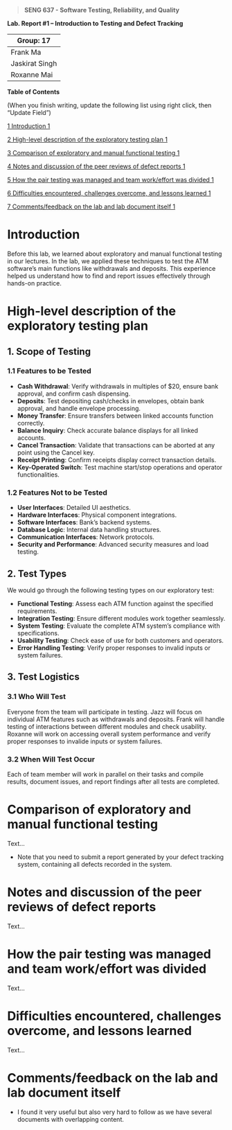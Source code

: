 > **SENG 637 - Software Testing, Reliability, and Quality**

**Lab. Report \#1 – Introduction to Testing and Defect Tracking**

| Group: 17 |
| ------------------- |
| Frank Ma            |
| Jaskirat Singh      |
| Roxanne Mai         |

**Table of Contents**

(When you finish writing, update the following list using right click, then
“Update Field”)

[1 Introduction 1](#_Toc439194677)

[2 High-level description of the exploratory testing plan 1](#_Toc439194678)

[3 Comparison of exploratory and manual functional testing 1](#_Toc439194679)

[4 Notes and discussion of the peer reviews of defect reports 1](#_Toc439194680)

[5 How the pair testing was managed and team work/effort was
divided 1](#_Toc439194681)

[6 Difficulties encountered, challenges overcome, and lessons
learned 1](#_Toc439194682)

[7 Comments/feedback on the lab and lab document itself 1](#_Toc439194683)

# Introduction

Before this lab, we learned about exploratory and manual functional testing in our lectures. In the lab, we applied these techniques to test the ATM software’s main functions like withdrawals and deposits. This experience helped us understand how to find and report issues effectively through hands-on practice.

# High-level description of the exploratory testing plan


## 1. Scope of Testing

### 1.1 Features to be Tested

- **Cash Withdrawal**: Verify withdrawals in multiples of $20, ensure bank approval, and confirm cash dispensing.
- **Deposits**: Test depositing cash/checks in envelopes, obtain bank approval, and handle envelope processing.
- **Money Transfer**: Ensure transfers between linked accounts function correctly.
- **Balance Inquiry**: Check accurate balance displays for all linked accounts.
- **Cancel Transaction**: Validate that transactions can be aborted at any point using the Cancel key.
- **Receipt Printing**: Confirm receipts display correct transaction details.
- **Key-Operated Switch**: Test machine start/stop operations and operator functionalities.

### 1.2 Features Not to be Tested

- **User Interfaces**: Detailed UI aesthetics.
- **Hardware Interfaces**: Physical component integrations.
- **Software Interfaces**: Bank’s backend systems.
- **Database Logic**: Internal data handling structures.
- **Communication Interfaces**: Network protocols.
- **Security and Performance**: Advanced security measures and load testing.

## 2. Test Types

We would go through the following testing types on our exploratory test:

- **Functional Testing**: Assess each ATM function against the specified requirements.
- **Integration Testing**: Ensure different modules work together seamlessly.
- **System Testing**: Evaluate the complete ATM system’s compliance with specifications.
- **Usability Testing**: Check ease of use for both customers and operators.
- **Error Handling Testing**: Verify proper responses to invalid inputs or system failures.

## 3. Test Logistics

### 3.1 Who Will Test

Everyone from the team will participate in testing. Jazz will focus on individual ATM features such as withdrawals and deposits. Frank will handle testing of interactions between different modules and check usability. Roxanne will work on accessing overall system performance and verify proper responses to invalide inputs or system failures.

### 3.2 When Will Test Occur

Each of team member will work in parallel on their tasks and compile results, document issues, and report findings after all tests are completed.

# Comparison of exploratory and manual functional testing

Text…

- Note that you need to submit a report generated by your defect tracking
  system, containing all defects recorded in the system.

# Notes and discussion of the peer reviews of defect reports

Text…

# How the pair testing was managed and team work/effort was divided

Text…

# Difficulties encountered, challenges overcome, and lessons learned

Text…

# Comments/feedback on the lab and lab document itself

- I found it very useful but also very hard to follow as we have several documents with overlapping content.
